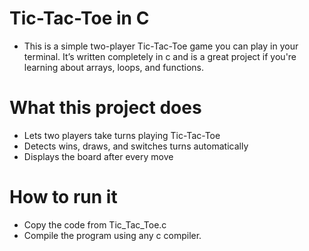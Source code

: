 # Tic-Tac-Toe in C
- This is a simple two-player Tic-Tac-Toe game you can play in your terminal. It’s written completely in c and is a great project if you're learning about arrays, loops, and functions.

# What this project does
- Lets two players take turns playing Tic-Tac-Toe
- Detects wins, draws, and switches turns automatically
- Displays the board after every move
# How to run it
- Copy the code from Tic_Tac_Toe.c
- Compile the program using any c compiler.

